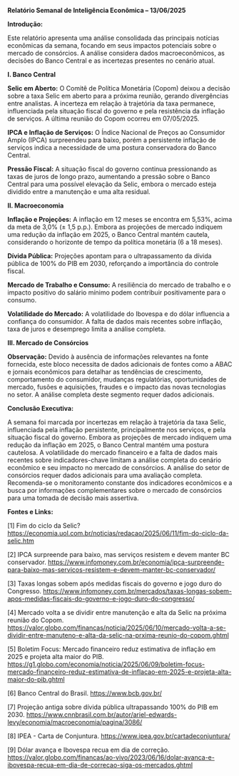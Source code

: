 **Relatório Semanal de Inteligência Econômica – 13/06/2025**

**Introdução:**

Este relatório apresenta uma análise consolidada das principais notícias econômicas da semana, focando em seus impactos potenciais sobre o mercado de consórcios.  A análise considera dados macroeconômicos, as decisões do Banco Central e as incertezas presentes no cenário atual.

**I. Banco Central**

**Selic em Aberto:** O Comitê de Política Monetária (Copom) deixou a decisão sobre a taxa Selic em aberto para a próxima reunião, gerando divergências entre analistas.  A incerteza em relação à trajetória da taxa permanece, influenciada pela situação fiscal do governo e pela resistência da inflação de serviços.  A última reunião do Copom ocorreu em 07/05/2025.

**IPCA e Inflação de Serviços:** O Índice Nacional de Preços ao Consumidor Amplo (IPCA) surpreendeu para baixo, porém a persistente inflação de serviços indica a necessidade de uma postura conservadora do Banco Central.

**Pressão Fiscal:** A situação fiscal do governo continua pressionando as taxas de juros de longo prazo, aumentando a pressão sobre o Banco Central para uma possível elevação da Selic, embora o mercado esteja dividido entre a manutenção e uma alta residual.


**II. Macroeconomia**

**Inflação e Projeções:** A inflação em 12 meses se encontra em 5,53%, acima da meta de 3,0% (± 1,5 p.p.).  Embora as projeções de mercado indiquem uma redução da inflação em 2025, o Banco Central mantém cautela, considerando o horizonte de tempo da política monetária (6 a 18 meses).

**Dívida Pública:** Projeções apontam para o ultrapassamento da dívida pública de 100% do PIB em 2030, reforçando a importância do controle fiscal.

**Mercado de Trabalho e Consumo:** A resiliência do mercado de trabalho e o impacto positivo do salário mínimo podem contribuir positivamente para o consumo.

**Volatilidade do Mercado:** A volatilidade do Ibovespa e do dólar influencia a confiança do consumidor.  A falta de dados mais recentes sobre inflação, taxa de juros e desemprego limita a análise completa.


**III. Mercado de Consórcios**

**Observação:** Devido à ausência de informações relevantes na fonte fornecida, este bloco necessita de dados adicionais de fontes como a ABAC e jornais econômicos para detalhar as tendências de crescimento, comportamento do consumidor, mudanças regulatórias, oportunidades de mercado, fusões e aquisições, fraudes e o impacto das novas tecnologias no setor.  A análise completa deste segmento requer dados adicionais.


**Conclusão Executiva:**

A semana foi marcada por incertezas em relação à trajetória da taxa Selic, influenciada pela inflação persistente, principalmente nos serviços, e pela situação fiscal do governo.  Embora as projeções de mercado indiquem uma redução da inflação em 2025, o Banco Central mantém uma postura cautelosa.  A volatilidade do mercado financeiro e a falta de dados mais recentes sobre indicadores-chave limitam a análise completa do cenário econômico e seu impacto no mercado de consórcios.  A análise do setor de consórcios requer dados adicionais para uma avaliação completa.  Recomenda-se o monitoramento constante dos indicadores econômicos e a busca por informações complementares sobre o mercado de consórcios para uma tomada de decisão mais assertiva.


**Fontes e Links:**

[1] Fim do ciclo da Selic?  https://economia.uol.com.br/noticias/redacao/2025/06/11/fim-do-ciclo-da-selic.htm

[2] IPCA surpreende para baixo, mas serviços resistem e devem manter BC conservador. https://www.infomoney.com.br/economia/ipca-surpreende-para-baixo-mas-servicos-resistem-e-devem-manter-bc-conservador/

[3] Taxas longas sobem após medidas fiscais do governo e jogo duro do Congresso. https://www.infomoney.com.br/mercados/taxas-longas-sobem-apos-medidas-fiscais-do-governo-e-jogo-duro-do-congresso/

[4] Mercado volta a se dividir entre manutenção e alta da Selic na próxima reunião do Copom. https://valor.globo.com/financas/noticia/2025/06/10/mercado-volta-a-se-dividir-entre-manuteno-e-alta-da-selic-na-prxima-reunio-do-copom.ghtml

[5] Boletim Focus: Mercado financeiro reduz estimativa de inflação em 2025 e projeta alta maior do PIB. https://g1.globo.com/economia/noticia/2025/06/09/boletim-focus-mercado-financeiro-reduz-estimativa-de-inflacao-em-2025-e-projeta-alta-maior-do-pib.ghtml

[6] Banco Central do Brasil. https://www.bcb.gov.br/

[7] Projeção antiga sobre dívida pública ultrapassando 100% do PIB em 2030. https://www.cnnbrasil.com.br/autor/ariel-edwards-levy/economia/macroeconomia/pagina/3086/

[8] IPEA - Carta de Conjuntura. https://www.ipea.gov.br/cartadeconjuntura/

[9] Dólar avança e Ibovespa recua em dia de correção. https://valor.globo.com/financas/ao-vivo/2023/06/16/dolar-avanca-e-ibovespa-recua-em-dia-de-correcao-siga-os-mercados.ghtml